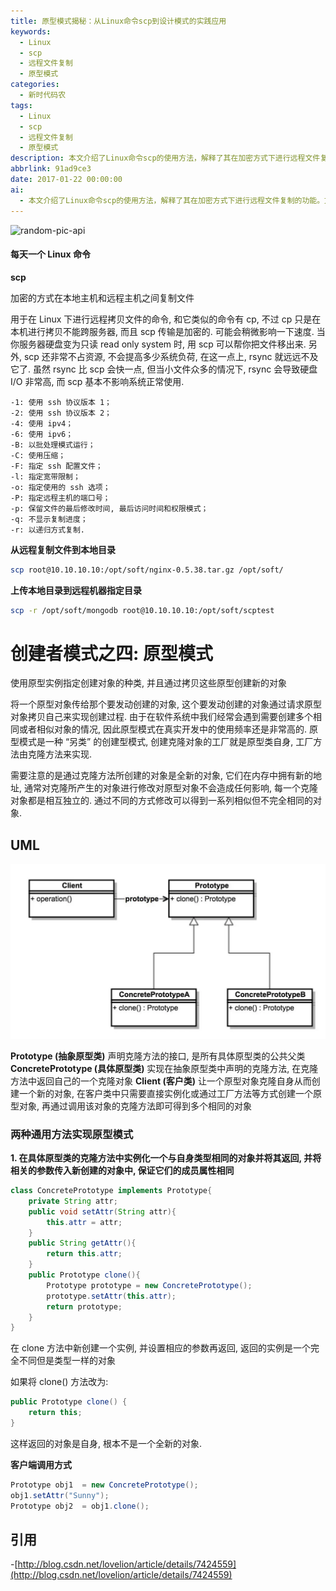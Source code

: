 ```yaml
---
title: 原型模式揭秘：从Linux命令scp到设计模式的实践应用
keywords:
  - Linux
  - scp
  - 远程文件复制
  - 原型模式
categories:
  - 新时代码农
tags:
  - Linux
  - scp
  - 远程文件复制
  - 原型模式
description: 本文介绍了Linux命令scp的使用方法，解释了其在加密方式下进行远程文件复制的功能。文中还讨论了scp与cp的对比，scp在传输过程中是加密的且不占太多系统资源。接着，文章详细讲解了原型模式的概念和应用，包括它的UML图示和两种实现方法。最后，给出了具体的Java代码示例来展示如何使用原型模式创建对象。
abbrlink: 91ad9ce3
date: 2017-01-22 00:00:00
ai:
  - 本文介绍了Linux命令scp的使用方法，解释了其在加密方式下进行远程文件复制的功能。文中还讨论了scp与cp的对比，scp在传输过程中是加密的且不占太多系统资源。接着，文章详细讲解了原型模式的概念和应用，包括它的UML图示和两种实现方法。最后，给出了具体的Java代码示例来展示如何使用原型模式创建对象。
---
```



<!-- markdownlint-disable-next-line MD033 -->
<meta name="referrer" content="no-referrer"/>

![random-pic-api](https://api.dong4j.ink:1024/cover?spm={{spm}})


#### 每天一个 Linux 命令

**scp**

加密的方式在本地主机和远程主机之间复制文件

用于在 Linux 下进行远程拷贝文件的命令, 和它类似的命令有 cp, 不过 cp 只是在本机进行拷贝不能跨服务器, 而且 scp 传输是加密的. 可能会稍微影响一下速度.
当你服务器硬盘变为只读 read only system 时, 用 scp 可以帮你把文件移出来. 另外, scp 还非常不占资源, 不会提高多少系统负荷, 在这一点上, rsync
就远远不及它了. 虽然 rsync 比 scp 会快一点, 但当小文件众多的情况下, rsync 会导致硬盘 I/O 非常高, 而 scp 基本不影响系统正常使用.

```
-1: 使用 ssh 协议版本 1；
-2: 使用 ssh 协议版本 2；
-4: 使用 ipv4；
-6: 使用 ipv6；
-B: 以批处理模式运行；
-C: 使用压缩；
-F: 指定 ssh 配置文件；
-l: 指定宽带限制；
-o: 指定使用的 ssh 选项；
-P: 指定远程主机的端口号；
-p: 保留文件的最后修改时间, 最后访问时间和权限模式；
-q: 不显示复制进度；
-r: 以递归方式复制.
```

**从远程复制文件到本地目录**

```bash
scp root@10.10.10.10:/opt/soft/nginx-0.5.38.tar.gz /opt/soft/
```

**上传本地目录到远程机器指定目录**

```bash
scp -r /opt/soft/mongodb root@10.10.10.10:/opt/soft/scptest
```

# 创建者模式之四: 原型模式

使用原型实例指定创建对象的种类, 并且通过拷贝这些原型创建新的对象

将一个原型对象传给那个要发动创建的对象, 这个要发动创建的对象通过请求原型对象拷贝自己来实现创建过程. 由于在软件系统中我们经常会遇到需要创建多个相同或者相似对象的情况,
因此原型模式在真实开发中的使用频率还是非常高的. 原型模式是一种 “另类” 的创建型模式, 创建克隆对象的工厂就是原型类自身, 工厂方法由克隆方法来实现.

需要注意的是通过克隆方法所创建的对象是全新的对象, 它们在内存中拥有新的地址, 通常对克隆所产生的对象进行修改对原型对象不会造成任何影响,
每一个克隆对象都是相互独立的. 通过不同的方式修改可以得到一系列相似但不完全相同的对象.

## UML

![20241229154732_3EW1ousA.webp](./01221949/20241229154732_3EW1ousA.webp)

**Prototype (抽象原型类)**
声明克隆方法的接口, 是所有具体原型类的公共父类
**ConcretePrototype (具体原型类)**
实现在抽象原型类中声明的克隆方法, 在克隆方法中返回自己的一个克隆对象
**Client (客户类)**
让一个原型对象克隆自身从而创建一个新的对象, 在客户类中只需要直接实例化或通过工厂方法等方式创建一个原型对象, 再通过调用该对象的克隆方法即可得到多个相同的对象

### 两种通用方法实现原型模式

**1. 在具体原型类的克隆方法中实例化一个与自身类型相同的对象并将其返回, 并将相关的参数传入新创建的对象中, 保证它们的成员属性相同**

```java
class ConcretePrototype implements Prototype{
    private String attr;
    public void setAttr(String attr){
        this.attr = attr;
    }
    public String getAttr(){
        return this.attr;
    }
    public Prototype clone(){
        Prototype prototype = new ConcretePrototype();
        prototype.setAttr(this.attr);
        return prototype;
    }
}
```

在 clone 方法中新创建一个实例, 并设置相应的参数再返回, 返回的实例是一个完全不同但是类型一样的对象

如果将 clone() 方法改为:

```java
public Prototype clone() {
    return this;
}
```

这样返回的对象是自身, 根本不是一个全新的对象.

**客户端调用方式**

```java
Prototype obj1  = new ConcretePrototype();
obj1.setAttr("Sunny");
Prototype obj2  = obj1.clone();
```

## 引用

-[http://blog.csdn.net/lovelion/article/details/7424559](http://blog.csdn.net/lovelion/article/details/7424559)
